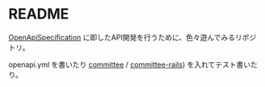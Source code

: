 # README

[OpenApiSpecification](https://swagger.io/specification/) に即したAPI開発を行うために、色々遊んでみるリポジトリ。

openapi.yml を書いたり [committee](https://github.com/interagent/committee) / [committee-rails](https://github.com/willnet/committee-rails)) を入れてテスト書いたり。
